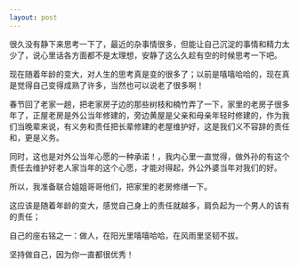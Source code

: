 ```yaml
---
layout: post
---
```


很久没有静下来思考一下了，最近的杂事情很多，但能让自己沉淀的事情和精力太少了，说心里话各方面都不是太理想，安静了这么久趁有空的时候思考一下吧。

现在随着年龄的变大，对人生的思考真是变的很多了；以前是嘻嘻哈哈的，现在真是觉得自己变得成熟了许多，当然也可以说老了很多啊！

春节回了老家一趟，把老家房子边的那些树枝和楠竹弄了一下，家里的老房子很多年了，正屋老房是外公当年修建的，旁边黄屋是父亲和母亲年轻时修建的，作为我们当晚辈来说，有义务和责任把长辈修建的老屋维护好，这是我们义不容辞的责任和，更是义务。

同时，这也是对外公当年心愿的一种承诺！，我内心里一直觉得，做外孙的有这个责任去维护好老人家当年的这个心愿，才能对得起，外公外婆当年对我们的好。

所以，我准备联合姐姐哥哥他们，把家里的老房修缮一下。

这应该是随着年龄的变大，感觉自己身上的责任就越多，肩负起为一个男人的该有的责任；

自己的座右铭之一：做人，在阳光里嘻嘻哈哈，在风雨里坚韧不拔。

坚持做自己，因为你一直都很优秀！